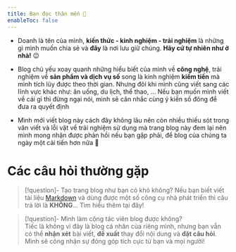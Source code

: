 ```yaml
---
title: Bạn đọc thân mến 🤗
enableToc: false
---
```

- Doanh là tên của mình, **kiến thức - kinh nghiệm - trải nghiệm**  là những gì mình muốn chia sẻ và **đây** là nơi lưu giữ chúng. **Hãy cứ tự nhiên như ở nhà!** 😉

- Blog chủ yếu xoay quanh những hiểu biết của mình về **công nghệ**, trải nghiệm về **sản phẩm và dịch vụ số** song là kinh nghiệm **kiếm tiền** mà mình tích lũy được theo thời gian. Nhưng đôi khi mình cũng viết sang các lĩnh vực khác như: ăn uống, du lịch, thể thao, ... Nếu bạn muốn mình viết về cái gì thì đừng ngại nói, mình sẽ cân nhắc cùng ý kiến số đông để đưa ra quyết định

- Mình mới viết blog này cách đây không lâu nên còn nhiều thiếu sót trong văn viết và lỗi vặt về trải nghiệm sử dụng mà trang blog này đem lại nên mình mong nhận được phản hồi nếu bạn gặp phải, để blog của chúng ta ngày một cải tiến hơn nữa 💪
# Các câu hỏi thường gặp

> [!question]- Tạo trang blog như bạn có khó không?
> Nếu bạn biết viết tài liệu [Markdown](https://youtu.be/oza4AwGhlTA?si=lePGPaaPsiqWp_uG) và dùng được một số công cụ nhà phát triển thì câu trả lời là **KHÔNG**... Tìm hiểu thêm tại đây!

> [!question]- Mình làm cộng tác viên blog được không?  
> Tiếc là không vì đây là blog cá nhân của riêng mình, nhưng bạn vẫn có thể **nhận xét** bài viết, **đề xuất** thay đổi nội dung và **đặt câu hỏi**. Mình sẽ công nhận sự đóng góp tích cực từ bạn và mọi người!
